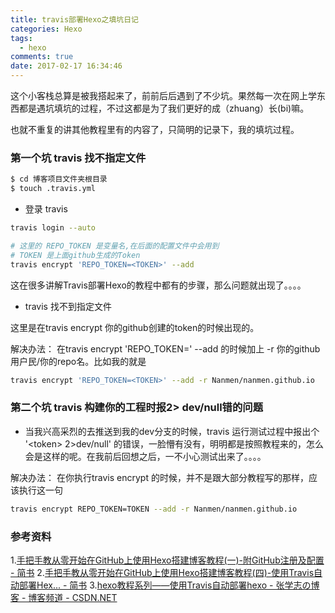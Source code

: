 ```yaml
---
title: travis部署Hexo之填坑日记
categories: Hexo
tags:
  - hexo
comments: true
date: 2017-02-17 16:34:46
---
```


这个小客栈总算是被我搭起来了，前前后后遇到了不少坑。果然每一次在网上学东西都是遇坑填坑的过程，不过这都是为了我们更好的成（zhuang）长(bi)嘛。


也就不重复的讲其他教程里有的内容了，只简明的记录下，我的填坑过程。

### 第一个坑 travis 找不指定文件

``` bash
$ cd 博客项目文件夹根目录
$ touch .travis.yml
```

* 登录 travis
``` bash
travis login --auto
````

``` bash
# 这里的 REPO_TOKEN 是变量名,在后面的配置文件中会用到
# TOKEN 是上面github生成的Token
travis encrypt 'REPO_TOKEN=<TOKEN>' --add
```
这在很多讲解Travis部署Hexo的教程中都有的步骤，那么问题就出现了。。。。

* travis 找不到指定文件


这里是在travis encrypt 你的github创建的token的时候出现的。

解决办法： 在travis encrypt 'REPO_TOKEN=<TOKEN>' --add 的时候加上 -r 你的github用户民/你的repo名。比如我的就是

``` bash
travis encrypt 'REPO_TOKEN=<TOKEN>' --add -r Nanmen/nanmen.github.io
```

### 第二个坑 travis 构建你的工程时报2> dev/null错的问题

* 当我兴高采烈的去推送到我的dev分支的时候，travis 运行测试过程中报出个 '\<token> 2>dev/null' 的错误，一脸懵有没有，明明都是按照教程来的，怎么会是这样的呢。在我前后回想之后，一不小心测试出来了。。。。

解决办法： 在你执行travis encrypt 的时候，并不是跟大部分教程写的那样，应该执行这一句
``` bash
travis encrypt REPO_TOKEN=TOKEN --add -r Nanmen/nanmen.github.io
```

### 参考资料
1.[手把手教从零开始在GitHub上使用Hexo搭建博客教程(一)-附GitHub注册及配置 - 简书](http://www.jianshu.com/p/f4cc5866946b)
  2.[手把手教从零开始在GitHub上使用Hexo搭建博客教程(四)-使用Travis自动部署Hex... - 简书](http://www.jianshu.com/p/fff7b3384f46)
  3.[hexo教程系列——使用Travis自动部署hexo - 张学志の博客 - 博客频道 - CSDN.NET](http://blog.csdn.net/xuezhisdc/article/details/53130423)
